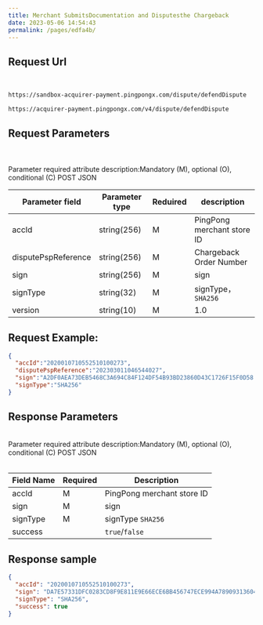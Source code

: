 ```yaml
---
title: Merchant SubmitsDocumentation and Disputesthe Chargeback
date: 2023-05-06 14:54:43
permalink: /pages/edfa4b/
---
```


## Request Url

<br/>
<div>
<code-group>
  <code-block title="sandbox" active>

  ```bash
  https://sandbox-acquirer-payment.pingpongx.com/dispute/defendDispute
  ```
  </code-block>
  <code-block title="Production Environment">

  ```bash
  https://acquirer-payment.pingpongx.com/v4/dispute/defendDispute
  ```
  </code-block>
</code-group>
</div>



## Request Parameters

<br/>
<br/>
<div>
<el-tag type="danger" effect="dark">Parameter required attribute description:Mandatory (M), optional (O), conditional (C)</el-tag>
<el-tag effect="dark">POST</el-tag>
<el-tag effect="dark">JSON</el-tag>
</div> 



| Parameter field                 | Parameter type   | Reduired   | description                |
|---------------------------------|------------------|------------------------|----------------------------|
| accId                           | string(256)      | M                      | PingPong merchant store ID |
| disputePspReference             | string(256)      | M                      | Chargeback Order Number    |
| sign                            | string(256)      | M                      | sign                       |
| signType                        | string(32)       | M                      | signType，`SHA256`          |
| version                         | string(10)       | M                      | 1.0                        |


## Request Example:

```json
{
  "accId":"2020010710552510100273",
  "disputePspReference":"202303011046544027",
  "sign":"A2DF0AEA73DEB5468C3A694C84F124DF54B93BD23860D43C1726F15F0D58 D216",
  "signType":"SHA256"
}
```


## Response Parameters

<br/>
<el-tag type="danger" effect="dark">Parameter required attribute description:Mandatory (M), optional (O), conditional (C)</el-tag>
<el-tag type="" effect="dark">POST</el-tag>
<el-tag type="" effect="dark">JSON</el-tag>
<br/>
<br/>

| Field Name | Required | Description                |
|------------|----------|----------------------------|
| accId      | M        | PingPong merchant store ID |
| sign       | M        | sign                       |
| signType   | M        | signType `SHA256`          |
| success    |          | `true`/`false`             |

## Response sample

```json
{
  "accId": "2020010710552510100273",
  "sign": "DA7E57331DFC0283CD8F9E811E9E66ECE6BB456747ECE994A7890931360479B2 ",
  "signType": "SHA256",
  "success": true
}
```
